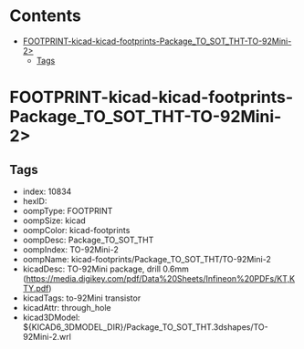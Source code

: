 



Contents
========

* [FOOTPRINT-kicad-kicad-footprints-Package_TO_SOT_THT-TO-92Mini-2>](#footprint-kicad-kicad-footprints-package_to_sot_tht-to-92mini-2)
	* [Tags](#tags)

# FOOTPRINT-kicad-kicad-footprints-Package_TO_SOT_THT-TO-92Mini-2>

## Tags

- index: 10834
- hexID: 
- oompType: FOOTPRINT
- oompSize: kicad
- oompColor: kicad-footprints
- oompDesc: Package_TO_SOT_THT
- oompIndex: TO-92Mini-2
- oompName: kicad-footprints/Package_TO_SOT_THT/TO-92Mini-2
- kicadDesc: TO-92Mini package, drill 0.6mm (https://media.digikey.com/pdf/Data%20Sheets/Infineon%20PDFs/KT,KTY.pdf)
- kicadTags: to-92Mini transistor
- kicadAttr: through_hole
- kicad3DModel: ${KICAD6_3DMODEL_DIR}/Package_TO_SOT_THT.3dshapes/TO-92Mini-2.wrl
